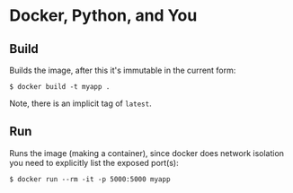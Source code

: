 # Docker, Python, and You

## Build

Builds the image, after this it's immutable in the current form:

    $ docker build -t myapp .

Note, there is an implicit tag of `latest`.

## Run

Runs the image (making a container), since docker does network isolation you
need to explicitly list the exposed port(s):

    $ docker run --rm -it -p 5000:5000 myapp

